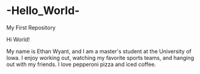 # -Hello_World-
My First Repository

Hi World!

My name is Ethan Wyant, and I am a master's student at the University of Iowa.
I enjoy working out, watching my favorite sports teams, and hanging out with my friends.
I love pepperoni pizza and iced coffee.
